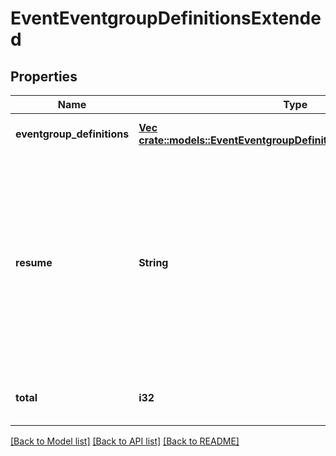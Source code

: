 # EventEventgroupDefinitionsExtended

## Properties
Name | Type | Description | Notes
------------ | ------------- | ------------- | -------------
**eventgroup_definitions** | [**Vec <crate::models::EventEventgroupDefinitionsEventgroupDefinition>**](EventEventgroupDefinitionsEventgroup-Definition.md) |  | [optional] [default to null]
**resume** | **String** | Continue returning results from previous call using this token (token should come from the previous call, resume cannot be used with other options). | [optional] [default to null]
**total** | **i32** | Total number of items available. | [optional] [default to null]

[[Back to Model list]](../README.md#documentation-for-models) [[Back to API list]](../README.md#documentation-for-api-endpoints) [[Back to README]](../README.md)


